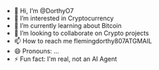 - 👋 Hi, I’m @DorthyO7
- 👀 I’m interested in Cryptocurrency
- 🌱 I’m currently learning about Bitcoin
- 💞️ I’m looking to collaborate on Crypto projects
- 📫 How to reach me flemingdorthy807ATGMAIL
- 😄 Pronouns: ...
- ⚡ Fun fact: I'm real, not an AI Agent

<!---
DorthyO7/DorthyO7 is a ✨ special ✨ repository because its `README.md` (this file) appears on your GitHub profile.
You can click the Preview link to take a look at your changes.
--->
